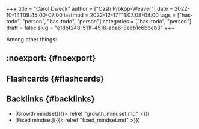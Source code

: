 +++
title = "Carol Dweck"
author = ["Cash Prokop-Weaver"]
date = 2022-10-14T09:45:00-07:00
lastmod = 2022-12-17T11:07:08-08:00
tags = ["has-todo", "person", "has-todo", "person"]
categories = ["has-todo", "person"]
draft = false
slug = "e1dbf248-511f-4518-aba6-8eeb1c6bbeb3"
+++

Among other things:


## :noexport: {#noexport}


## Flashcards {#flashcards}


## Backlinks {#backlinks}

-   [Growth mindset]({{< relref "growth_mindset.md" >}})
-   [Fixed mindset]({{< relref "fixed_mindset.md" >}})
